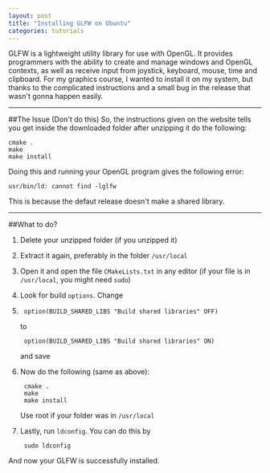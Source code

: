 ```yaml
---
layout: post
title: "Installing GLFW on Ubuntu"
categories: tutorials
---
```

 
GLFW is a lightweight utility library for use with OpenGL. It provides programmers with the ability to create and manage windows and OpenGL contexts, as well as receive input from joystick, keyboard, mouse, time and clipboard. 
For my graphics course, I wanted to install it on my system, but thanks to the complicated instructions and a small bug in the release that wasn't gonna happen easily.

---
##The Issue (Don't do this)
So, the instructions given on the website tells you get inside the downloaded folder after unzipping it do the following:

    cmake .
    make
    make install
    
Doing this and running your OpenGL program gives the following error:

    usr/bin/ld: cannot find -lglfw

This is because the defaut release doesn't make a shared library.

---
##What to do?

1. Delete your unzipped folder (if you unzipped it)
2. Extract it again, preferably in the folder `/usr/local`
3. Open it and open the file `CMakeLists.txt` in any editor (if your file is in `/usr/local`, you might need `sudo`)
4. Look for build `options`. Change
5. 
        option(BUILD_SHARED_LIBS "Build shared libraries" OFF)

    to
    
        option(BUILD_SHARED_LIBS "Build shared libraries" ON)
        
    and save
5. Now do the following (same as above):

        cmake .
        make
        make install
        
    Use root if your folder was in `/usr/local`
6. Lastly, run `ldconfig`. You can do this by 
        
        sudo ldconfig

And now your GLFW is successfully installed.
